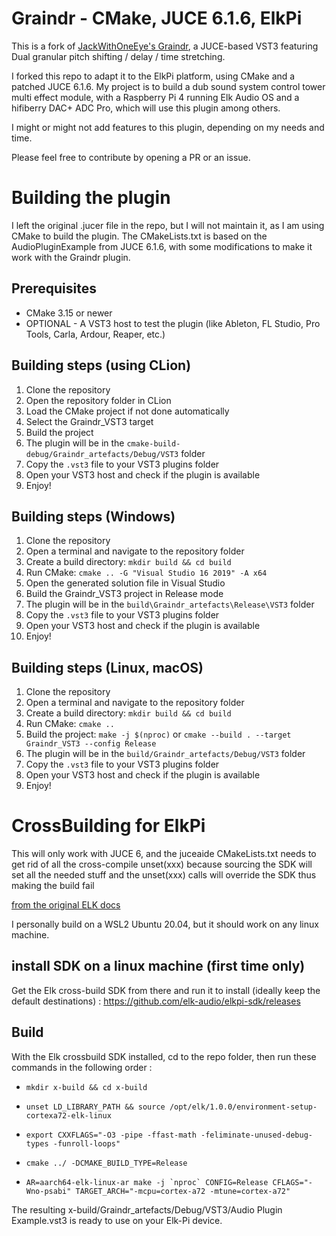 # Graindr - CMake, JUCE 6.1.6, ElkPi
This is a fork of [JackWithOneEye's Graindr](https://github.com/JackWithOneEye/Graindr), a JUCE-based VST3 
featuring Dual granular pitch shifting / delay / time stretching. 

I forked this repo to adapt it to the ElkPi platform, using CMake and a patched JUCE 6.1.6.
My project is to build a dub sound system control tower multi effect module, 
with a Raspberry Pi 4 running Elk Audio OS and a hifiberry DAC+ ADC Pro, which will use this plugin among others.

I might or might not add features to this plugin, depending on my needs and time.

Please feel free to contribute by opening a PR or an issue.

# Building the plugin

I left the original .jucer file in the repo, but I will not maintain it, as I am using CMake to build the plugin.
The CMakeLists.txt is based on the AudioPluginExample from JUCE 6.1.6, with some modifications to make it work with the
Graindr plugin.

## Prerequisites
- CMake 3.15 or newer
- OPTIONAL - A VST3 host to test the plugin (like Ableton, FL Studio, Pro Tools, Carla, Ardour, Reaper, etc.)

## Building steps (using CLion)
1. Clone the repository
2. Open the repository folder in CLion
3. Load the CMake project if not done automatically
4. Select the Graindr_VST3 target
5. Build the project
6. The plugin will be in the `cmake-build-debug/Graindr_artefacts/Debug/VST3` folder
7. Copy the `.vst3` file to your VST3 plugins folder
8. Open your VST3 host and check if the plugin is available
9. Enjoy!

## Building steps (Windows)
1. Clone the repository
2. Open a terminal and navigate to the repository folder
3. Create a build directory: `mkdir build && cd build`
4. Run CMake: `cmake .. -G "Visual Studio 16 2019" -A x64`
5. Open the generated solution file in Visual Studio
6. Build the Graindr_VST3 project in Release mode
7. The plugin will be in the `build\Graindr_artefacts\Release\VST3` folder
8. Copy the `.vst3` file to your VST3 plugins folder
9. Open your VST3 host and check if the plugin is available
10. Enjoy!

## Building steps (Linux, macOS)
1. Clone the repository
2. Open a terminal and navigate to the repository folder
3. Create a build directory: `mkdir build && cd build`
4. Run CMake: `cmake ..`
5. Build the project: `make -j $(nproc)` or `cmake --build . --target Graindr_VST3 --config Release`
6. The plugin will be in the `build/Graindr_artefacts/Debug/VST3` folder
7. Copy the `.vst3` file to your VST3 plugins folder
8. Open your VST3 host and check if the plugin is available
9. Enjoy!


# CrossBuilding for ElkPi

This will only work with JUCE 6, and the juceaide CMakeLists.txt needs to get rid of all the cross-compile unset(xxx)
because sourcing the SDK will set all the needed stuff and the unset(xxx) calls will override the SDK thus making the
build fail

[from the original ELK docs](https://elk-audio.github.io/elk-docs/html/documents/building_plugins_for_elk.html#plugins-using-juce-version-6)

I personally build on a WSL2 Ubuntu 20.04, but it should work on any linux machine.

## install SDK on a linux machine (first time only)

Get the Elk cross-build SDK from there and run it to install (ideally keep the default destinations) :
  https://github.com/elk-audio/elkpi-sdk/releases

## Build

With the Elk crossbuild SDK installed, cd to the repo folder, then run these commands in the following order :

- ```mkdir x-build && cd x-build```

- ```unset LD_LIBRARY_PATH && source /opt/elk/1.0.0/environment-setup-cortexa72-elk-linux```

- ```export CXXFLAGS="-O3 -pipe -ffast-math -feliminate-unused-debug-types -funroll-loops"```

- ```cmake ../ -DCMAKE_BUILD_TYPE=Release```

- ```AR=aarch64-elk-linux-ar make -j `nproc` CONFIG=Release CFLAGS="-Wno-psabi" TARGET_ARCH="-mcpu=cortex-a72 -mtune=cortex-a72"```

The resulting x-build/Graindr_artefacts/Debug/VST3/Audio Plugin Example.vst3 is ready to use on your Elk-Pi device.
